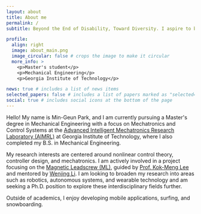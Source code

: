 ```yaml
---
layout: about
title: About me
permalink: /
subtitle: Beyond the End of Disability, Toward Diversity. I aspire to be a pioneer in the field of limb augmentation.

profile:
  align: right
  image: about_main.png
  image_circular: false # crops the image to make it circular
  more_info: >
    <p>Master's student</p>
    <p>Mechanical Engineering</p>
    <p>Georgia Institute of Technology</p>

news: true # includes a list of news items
selected_papers: false # includes a list of papers marked as "selected={true}"
social: true # includes social icons at the bottom of the page
---
```


Hello! My name is Min-Geun Park, and I am currently pursuing a Master's degree in Mechanical Engineering with a focus on Mechatronics and Control Systems at the [Advanced Intelligent Mechatronics Research Laboratory (AIMRL)](https://aimrl.gatech.edu/) at Georgia Institute of Technology, where I also completed my B.S. in Mechanical Engineering.

My research interests are centered around nonlinear control theory, controller design, and mechatronics. I am actively involved in a project focusing on the [Magnetic Leadscrew (ML)](https://ieeexplore.ieee.org/document/10202569), guided by [Prof. Kok-Meng Lee](https://aimrl.gatech.edu/kmlee.html) and mentored by [Wenjing Li](https://www.linkedin.com/in/wenjing-li-48830616a/). I am looking to broaden my research into areas such as robotics, autonomous systems, and wearable technology and am seeking a Ph.D. position to explore these interdisciplinary fields further.

Outside of academics, I enjoy developing mobile applications, surfing, and snowboarding.
